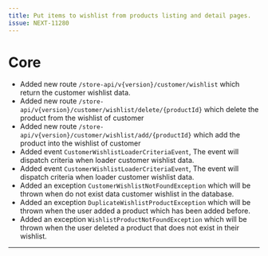 ```yaml
---
title: Put items to wishlist from products listing and detail pages.
issue: NEXT-11280
---
```

# Core
*  Added new route `/store-api/v{version}/customer/wishlist` which return the customer wishlist data.
*  Added new route `/store-api/v{version}/customer/wishlist/delete/{productId}` which delete the product from the wishlist of customer
*  Added new route `/store-api/v{version}/customer/wishlist/add/{productId}` which add the product into the wishlist of customer
*  Added event `CustomerWishlistLoaderCriteriaEvent`, The event will dispatch criteria when loader customer wishlist data.
*  Added event `CustomerWishlistLoaderCriteriaEvent`, The event will dispatch criteria when loader customer wishlist data.
*  Added an exception `CustomerWishlistNotFoundException` which will be thrown when do not exist data customer wishlist in the database.
*  Added an exception `DuplicateWishlistProductException` which will be thrown when the user added a product which has been added before.
*  Added an exception `WishlistProductNotFoundException` which will be thrown when the user deleted a product that does not exist in their wishlist.
___
